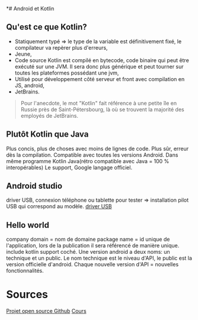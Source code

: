 *# Android et Kotlin

## Qu'est ce que Kotlin?

- Statiquement typé => le type de la variable est définitivement fixé, le compilateur va repèrer plus d'erreurs,
- Jeune,
- Code source Kotlin est compilé en bytecode, code binaire qui peut être exécuté sur une JVM. Il sera donc plus générique et peut tourner sur toutes les plateformes possédant une jvm,
- Utilisé pour développement côté serveur et front avec compilation en JS, android,
- JetBrains.

>Pour l'anecdote, le mot "Kotlin" fait référence à une petite île en Russie près de Saint-Pétersbourg, là où se trouvent la majorité des employés de JetBrains.



## Plutôt Kotlin que Java

Plus concis, plus de choses avec moins de lignes de code.
Plus sûr, erreur dès la compilation.
Compatible avec toutes les versions Android.
Dans même programme Kotlin Java(rétro compatible avec Java = 100 % interopérables)
Le support, Google langage officiel.

## Android studio

driver USB, connexion téléphone ou tablette pour tester => installation pilot USB qui correspond au modèle.
[driver USB](https://developer.android.com/studio/run/oem-usb?hl=fr)

## Hello world

company domain = nom de domaine
package name = id unique de l'application, lors de la publication il sera référencé de manière unique.
include kotlin support coché.
Une version android a deux noms: un technique et un public. Le nom technique est le niveau d'API, le public est la version officielle d'android.
Chaque nouvelle version d'API = nouvelles fonctionnalités.

# Sources

[Projet open source Github](https://github.com/JetBrains/kotlin)
[Cours](https://openclassrooms.com/fr/courses/5353106-initiez-vous-a-kotlin/5353113-decouvrez-l-histoire-de-kotlin)